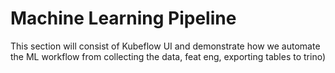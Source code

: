 # Machine Learning Pipeline

This section will consist of Kubeflow UI and demonstrate how we automate the ML workflow from collecting the data, feat eng, exporting tables to trino)

